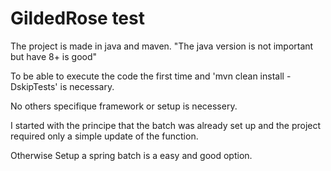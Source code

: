 # GildedRose test
 
The project is made in java and maven. "The java version is not important but have 8+ is good"

To be able to execute the code the first time and 'mvn clean install -DskipTests' is necessary.

No others specifique framework or setup is necessery.

I started with the principe that the batch was already set up and the project required only a simple update of the function.

Otherwise Setup a spring batch is a easy and good option.
